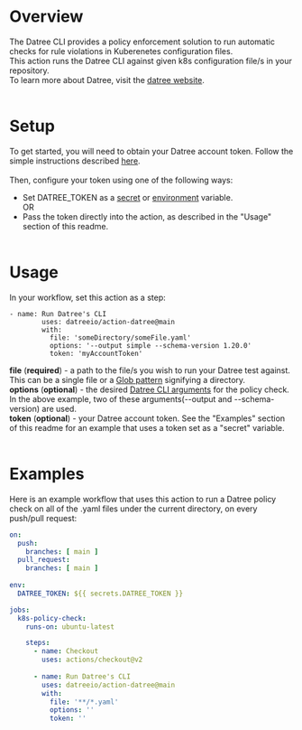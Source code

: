 # Overview
The Datree CLI provides a policy enforcement solution to run automatic checks for rule violations in Kuberenetes configuration files.  
This action runs the Datree CLI against given k8s configuration file/s in your repository.<br/>
To learn more about Datree, visit the [datree website](https://www.datree.io/).
<br/><br/>
# Setup
To get started, you will need to obtain your Datree account token. Follow the simple instructions described [here](https://hub.datree.io/account-token).
<br/><br/>
Then, configure your token using one of the following ways:
* Set DATREE_TOKEN as a [secret](https://docs.github.com/en/actions/reference/encrypted-secrets) or [environment](https://docs.github.com/en/actions/reference/environment-variables) variable.  
OR
* Pass the token directly into the action, as described in the "Usage" section of this readme.
<br/><br/>
# Usage
In your workflow, set this action as a step:
```
- name: Run Datree's CLI
        uses: datreeio/action-datree@main
        with:
          file: 'someDirectory/someFile.yaml'
          options: '--output simple --schema-version 1.20.0'
          token: 'myAccountToken'
```
**file** (**required**) - a path to the file/s you wish to run your Datree test against. This can be a single file or a [Glob pattern](https://www.digitalocean.com/community/tools/glob) signifying a directory.  
**options** (**optional**) - the desired [Datree CLI arguments](https://hub.datree.io/cli-arguments) for the policy check. In the above example, two of these arguments(--output and --schema-version) are used.  
**token** (**optional**) - your Datree account token. See the "Examples" section of this readme for an example that uses a token set as a "secret" variable.
<br/><br/>
# Examples
Here is an example workflow that uses this action to run a Datree policy check on all of the .yaml files under the current directory, on every push/pull request:
```yaml
on:
  push:
    branches: [ main ]
  pull_request:
    branches: [ main ]
    
env:
  DATREE_TOKEN: ${{ secrets.DATREE_TOKEN }} 

jobs:
  k8s-policy-check:
    runs-on: ubuntu-latest

    steps:
      - name: Checkout
        uses: actions/checkout@v2
        
      - name: Run Datree's CLI
        uses: datreeio/action-datree@main
        with:
          file: '**/*.yaml'
          options: ''
          token: ''
```
<br/>

<!--# Output
The output of this action will look something like this:

![Alt text](/Resources/output.jpg?raw=true "Optional Title")
--!>
